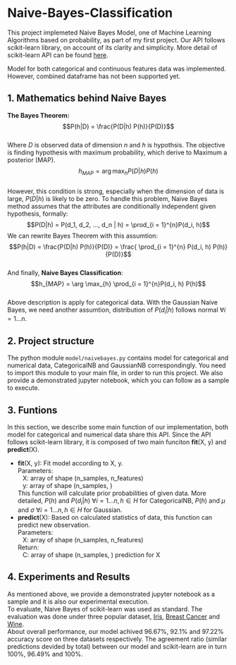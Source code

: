 # Naive-Bayes-Classification

This project implemeted Naive Bayes Model, one of Machine Learning Algorithms based on probability, as part of my first project. 
Our API follows scikit-learn library, on account of its clarity and simplicity. More detail of scikit-learn API can be found [here](https://scikit-learn.org/stable/modules/classes.html#module-sklearn.naive_bayes).  

Model for both categorical and continuous features data was implemented. However, combined dataframe has not been supported yet. 

## 1. Mathematics behind Naive Bayes
**The Bayes Theorem:**  
$$P(h|D) = \frac{P(D|h) P(h)}{P(D)}$$  
Where $D$ is observed data of dimension $n$ and $h$ is hypothsis. The objective is finding hypothesis with maximum probability, which derive to Maximum a posterior (MAP).  
$$h_{MAP} = \arg \max_{h} P(D|h) P(h)$$  
However, this condition is strong, especially when the dimension of data is large, $P(D|h)$ is likely to be zero. To handle this problem, Naive Bayes method assumes that the attributes are conditionally independent given hypothesis, formally:
$$P(D|h) = P(d_1, d_2, ..., d_n | h) = \prod_{i = 1}^{n}P(d_i, h)$$
We can rewrite Bayes Theorem with this assumtion:
$$P(h|D) = \frac{P(D|h) P(h)}{P(D)} = \frac{ \prod_{i = 1}^{n} P(d_i, h) P(h)} {P(D)}$$  
And finally, **Naive Bayes Classification**:  
$$h_{MAP} = \arg \max_{h} \prod_{i = 1}^{n}P(d_i, h) P(h)$$  
Above description is apply for categorical data. With the Gaussian Naive Bayes, we need another assumtion, distribution of $P(d_i|h)$ follows normal $\forall i=1...n$.

## 2. Project structure
The python module `model/naivebayes.py` contains model for categorical and numerical data, CategoricalNB and GaussianNB correspondingly. You need to import this module to your main file, in order to run this project. 
We also provide a demonstrated jupyter notebook, which you can follow as a sample to execute.

## 3. Funtions
In this section, we describe some main function of our implementation, both model for categorical and numerical data share this API. 
Since the API follows scikit-learn library, it is composed of two main funciton **fit**(X, y) and **predict**(X).  
- **fit**(X, y): Fit model according to X, y.  
  Parameters:  
     &ensp; X: array of shape (n_samples, n_features)  
     &ensp; y: array of shape (n_samples, )  
  This function will calculate prior probabilities of given data. More detailed, $P(h)$ and $P(d_i|h) \ \forall i=1...n, h \in H$ for CategoricalNB, $P(h)$ and $\mu$ and $\sigma \ \forall i=1...n, h \in H$ for Gaussian.  
- **predict**(X): Based on calculated statistics of data, this function can predict new observation.  
  Parameters:  
  &ensp; X: array of shape (n_samples, n_features)  
  Return:  
  &ensp; C: array of shape (n_samples, ) prediction for X
  
## 4. Experiments and Results
As mentioned above, we provide a demonstrated jupyter notebook as a sample and it is also our experimental execution.  
To evaluate, Naive Bayes of scikit-learn was used as standard. The evaluation was done under three popular dataset, 
[Iris](https://archive.ics.uci.edu/ml/datasets/iris), 
[Breast Cancer](https://archive.ics.uci.edu/ml/datasets/breast+cancer+wisconsin+(diagnostic)) 
and [Wine](https://archive.ics.uci.edu/ml/datasets/wine).  
About overall performance, our model achived 96.67%, 92.1% and 97.22% accuracy score on three datasets respectively.
The agreement ratio (similar predictions devided by total) between our model and scikit-learn are in turn 100%, 96.49% and 100%.
